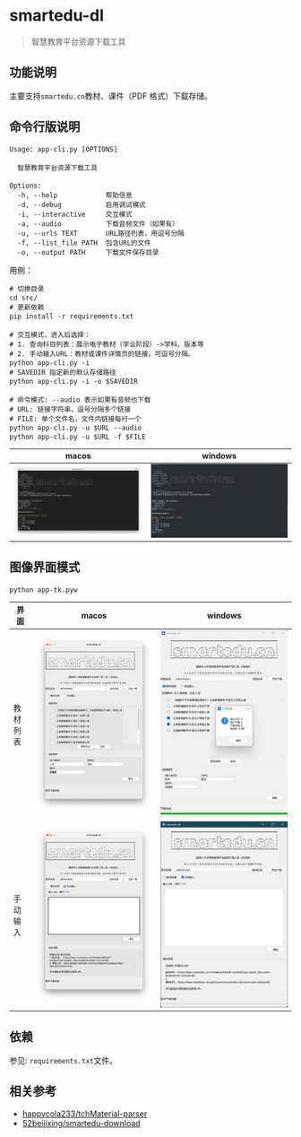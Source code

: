 # smartedu-dl

> 智慧教育平台资源下载工具

## 功能说明

主要支持`smartedu.cn`教材、课件（PDF 格式）下载存储。

## 命令行版说明

```shell
Usage: app-cli.py [OPTIONS]

  智慧教育平台资源下载工具

Options:
  -h, --help            帮助信息
  -d, --debug           启用调试模式
  -i, --interactive     交互模式
  -a, --audio           下载音频文件（如果有）
  -u, --urls TEXT       URL路径列表，用逗号分隔
  -f, --list_file PATH  包含URL的文件
  -o, --output PATH     下载文件保存目录
```

用例：

```shell
# 切换目录
cd src/
# 更新依赖
pip install -r requirements.txt

# 交互模式，进入后选择：
# 1. 查询科目列表：展示电子教材（学业阶段）->学科、版本等
# 2. 手动输入URL：教材或课件详情页的链接，可逗号分隔。
python app-cli.py -i
# SAVEDIR 指定新的默认存储路径
python app-cli.py -i -o $SAVEDIR

# 命令模式: --audio 表示如果有音频也下载
# URL: 链接字符串，逗号分隔多个链接
# FILE: 单个文件名，文件内链接每行一个
python app-cli.py -u $URL --audio
python app-cli.py -u $URL -f $FILE
```

| macos                            | windows                          |
| -------------------------------- | -------------------------------- |
| ![](images/cli-snapshot-mac.png) | ![](images/cli-snapshot-win.png) |

## 图像界面模式

```shell
python app-tk.pyw
```

| 界面     | macos                             | windows                           |
| -------- | --------------------------------- | --------------------------------- |
| 教材列表 | ![](images/gui-snapshot-mac1.png) | ![](images/gui-snapshot-win1a.png) |
| 手动输入 | ![](images/gui-snapshot-mac2.png) | ![](images/gui-snapshot-win2.png) |

## 依赖

参见: `requirements.txt`文件。

## 相关参考

- [happycola233/tchMaterial-parser](https://github.com/happycola233/tchMaterial-parser)
- [52beijixing/smartedu-download](https://github.com/52beijixing/smartedu-download)
